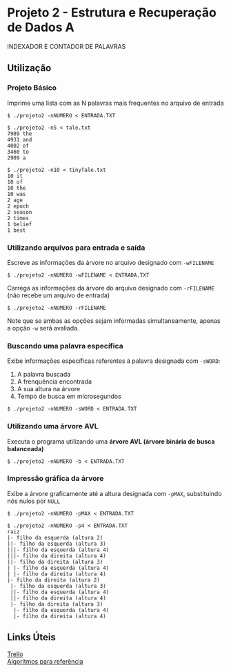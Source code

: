 # Projeto 2 - Estrutura e Recuperação de Dados A
INDEXADOR E CONTADOR DE PALAVRAS

## Utilização
### Projeto Básico
Imprime uma lista com as N palavras mais frequentes no arquivo de entrada
```shell session
$ ./projeto2 -nNUMERO < ENTRADA.TXT
```
```shell session
$ ./projeto2 -n5 < tale.txt
7989 the
4931 and
4002 of
3460 to
2909 a
```
```shell session
$ ./projeto2 -n10 < tinyTale.txt
10 it
10 of
10 the
10 was
2 age
2 epoch
2 season
2 times
1 belief
1 best
```

### Utilizando arquivos para entrada e saída
Escreve as informações da árvore no arquivo designado com `-wFILENAME`
```shell session
$ ./projeto2 -nNUMERO -wFILENAME < ENTRADA.TXT
```

Carrega as informações da árvore do arquivo designado com `-rFILENAME` (não recebe um arquivo de entrada)
```shell session
$ ./projeto2 -nNUMERO -rFILENAME
```

Note que se ambas as opções sejam informadas simultaneamente, apenas a opção `-w` será avaliada.

### Buscando uma palavra específica
Exibe informações específicas referentes à palavra designada com `-sWORD`:
1. A palavra buscada
2. A frenquência encontrada
3. A sua altura na árvore
4. Tempo de busca em microsegundos
```shell session
$ ./projeto2 -nNUMERO -sWORD < ENTRADA.TXT
```

### Utilizando uma árvore AVL
Executa o programa utilizando uma **árvore AVL (árvore binária de busca balanceada)**
```shell session
$ ./projeto2 -nNUMERO -b < ENTRADA.TXT
```

### Impressão gráfica da árvore
Exibe a árvore graficamente até a altura designada com `-pMAX`, substituindo nós nulos por `NULL`
```shell session
$ ./projeto2 -nNUMERO -pMAX < ENTRADA.TXT
```
```shell session
$ ./projeto2 -nNUMERO -p4 < ENTRADA.TXT
raiz
|- filho da esquerda (altura 2)
||- filho da esquerda (altura 3)
|||- filho da esquerda (altura 4)
|||- filho da direita (altura 4)
||- filho da direita (altura 3)
| |- filho da esquerda (altura 4)
| |- filho da direita (altura 4)
|- filho da direita (altura 2)
 |- filho da esquerda (altura 3)
 ||- filho da esquerda (altura 4)
 ||- filho da direita (altura 4)
 |- filho da direita (altura 3)
  |- filho da esquerda (altura 4)
  |- filho da direita (altura 4)
```

## Links Úteis
[Trello](https://trello.com/b/pNI00Ayv/projeto-estruturas-2 "Trello")  
[Algoritmos para referência](https://algs4.cs.princeton.edu/30searching/ "Algorithms, 4th Edition by Robert Sedgewick and Kevin Wayne")
